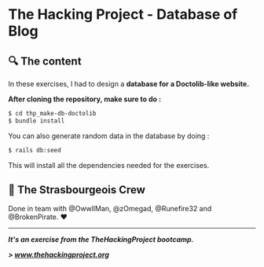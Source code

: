 # The Hacking Project - Database of Blog


## :mag: The content
In these exercises, I had to design a **database for a Doctolib-like website.**

**After cloning the repository, make sure to do :**
```sh
$ cd thp_make-db-doctolib
$ bundle install
```

You can also generate random data in the database by doing :
```sh
$ rails db:seed
```

This will install all the dependencies needed for the exercises.

## :european_post_office: The Strasbourgeois Crew
Done in team with @OwwllMan, @zOmegad, @Runefire32 and @BrokenPirate. :heart:

<hr>

***It's an exercise from the TheHackingProject bootcamp.***

***> www.thehackingproject.org***
